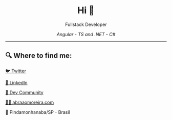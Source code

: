 <h1 align="center">Hi 👋</h1>
<div align="center">

Fullstack Developer
    
*Angular - TS and .NET - C#*

</div>

---

## 🔍 Where to find me:

[🐦 Twitter](https://twitter.com/abraaomoreira_)

[💼 LinkedIn](https://www.linkedin.com/in/abraao-moreira/)

[📖 Dev Community](https://dev.to/abraaom)

[👨‍💻 abraaomoreira.com](https://abraaomoreira.dev)

🏡 Pindamonhanaba/SP - Brasil

